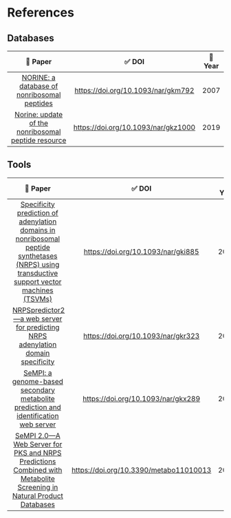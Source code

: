 # References

## Databases

|                           📃 Paper                            |                ✅ DOI                | 📅 Year |
| :----------------------------------------------------------: | :---------------------------------: | :----: |
| <a name="norine1">[NORINE: a database of nonribosomal peptides](NORINE%20a%20database%20of%20nonribosomal%20peptides.pdf)</a> | https://doi.org/10.1093/nar/gkm792  |  2007  |
| <a name="norine2">[Norine: update of the nonribosomal peptide resource](Norine%20update%20of%20the%20nonribosomal%20peptide%20resource.pdf) </a> | https://doi.org/10.1093/nar/gkz1000 |  2019  |



## Tools

|                           📃 Paper                            |                 ✅ DOI                  | 📅 Year |
| :----------------------------------------------------------: | :------------------------------------: | :----: |
| <a name="nrpspredictor1"> [Specificity prediction of adenylation domains in nonribosomal peptide synthetases (NRPS) using transductive support vector machines (TSVMs)](Specificity%20prediction%20of%20adenylation%20domains%20in%20nonribosomal%20peptide%20synthetases%20(NRPS)%20using%20transductive%20support%20vector%20machines%20(TSVMs).pdf) </a> |   https://doi.org/10.1093/nar/gki885   |  2005  |
| <a name="nrpspredictor2"> [NRPSpredictor2—a web server for predicting NRPS adenylation domain specificity](NRPSpredictor2—a%20web%20server%20for%20predicting%20NRPS%20adenylation%20domain%20specificity.pdf) </a> |   https://doi.org/10.1093/nar/gkr323   |  2011  |
| <a name="sempi1"> [SeMPI: a genome-based secondary metabolite prediction and identification web server](SeMPI%20a%20genome-based%20secondary%20metabolite%20prediction%20and%20identification%20web%20server.pdf) </a> |   https://doi.org/10.1093/nar/gkx289   |  2017  |
| <a name="sempi2"> [SeMPI 2.0—A Web Server for PKS and NRPS Predictions Combined with Metabolite Screening in Natural Product Databases](SeMPI%202.0—A%20Web%20Server%20for%20PKS%20and%20NRPS%20Predictions%20Combined%20with%20Metabolite%20Screening%20in%20Natural%20Product%20Databases.pdf) </a> | https://doi.org/10.3390/metabo11010013 |  2020  |
